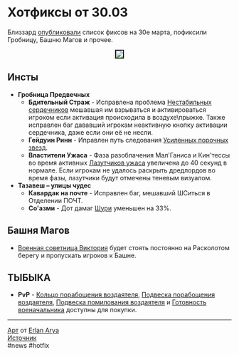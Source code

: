 # Хотфиксы от 30.03
Близзард [опубликовали](https://worldofwarcraft.com/en-us/news/23770463/hotfixes-march-30-2022) список фиксов на 30е марта, пофиксили Гробницу, Башню Магов и прочее.

<center>
<img src=https://raw.githubusercontent.com/MagicalCow/TrinkIT-News/main/Assets/WH326551/WH326551-1.png float=center border=2>
</center>

## Инсты  
- **Гробница Предвечных**
    - **Бдительный Страж** - Исправлена проблема [Нестабильных сердечников](https://ru.wowhead.com/spell=360458) мешавшая им взрываться и активироваться игроком если активация происходила в воздухе\прыжке. Также исправлен баг дававший игрокам неактивную кнопку активации сердечника, даже если они её не несли.
    - **Гейдуин Ринн** - Иправлен путь следования [Усиленных порочных звезд](https://ru.wowhead.com/spell=367631).
    - **Властители Ужаса** - Фаза разоблачения Мал'Ганиса и Кин'тессы во время активных [Лазутчиков ужаса](https://ru.wowhead.com/spell=360417) увеличена до 40 секунд в нормале. Если игрокам не удалось раскрыть дредлордов во время фазы, лазутчики будут отмечены теневым визуалом.
- **Тазавеш – улицы чудес**
    - **Кавардак на почте** - Исправлен баг, мешавший ШСиться в Отделении ПОЧТ.
    - **Со'азми** - Дот дамаг [Шури](https://ru.wowhead.com/spell=347481) уменьшен на 33%.
## Башня Магов  
- [Военная советница Виктория](https://ru.wowhead.com/npc=117871) будет стоять постоянно на Расколотом берегу и пропускать игроков к Башне.
## ТЫБЫКА  
- **PvP** - [Кольцо порабощения воздаятеля](https://ru.tbc.wowhead.com/item=35320), [Подвеска порабощения воздаятеля](https://ru.tbc.wowhead.com/item=35319), [Подвеска помилования воздаятеля](https://ru.tbc.wowhead.com/item=35317/) и [Готовность военачальника](https://ru.tbc.wowhead.com/item=35326) доступны для покупки.

---
[Арт](https://www.artstation.com/artwork/ez6bY) от [Erlan Arya](https://www.artstation.com/erlanarya)  
[Источник](https://worldofwarcraft.com/en-us/news/23770463/hotfixes-march-30-2022)  
#news #hotfix